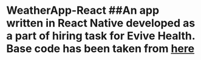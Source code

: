 # WeatherApp-React ##An app written in React Native developed as a part of hiring task for Evive Health. Base code has been taken from [here](https://github.com/antonmills/netmag-reactnativeapp)

